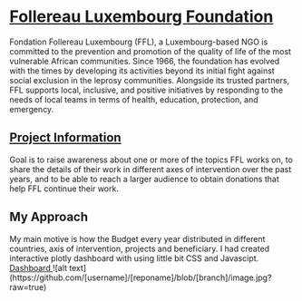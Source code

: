 <h1><a href="https://ffl.lu/" target="_blank"> Follereau Luxembourg Foundation</a></h1>
<p> Fondation Follereau Luxembourg (FFL), a Luxembourg-based NGO is committed to the prevention and promotion of the quality of life of the most vulnerable African communities. Since 1966, the foundation has evolved with the times by developing its activities beyond its initial fight against social exclusion in the leprosy communities.  Alongside its trusted partners, FFL supports local, inclusive, and positive initiatives by responding to the needs of local teams in terms of health, education, protection, and emergency. </p>

<h2><a href = "https://www.vizforsocialgood.com/join-a-project/fondation-follereau-luxembourg"  target="_blank">Project Information</a></h2>
<p>Goal is to raise awareness about one or more of the topics FFL works on, to share the details of their work in different axes of intervention over the past years, and to be able to reach a larger audience to obtain donations that help FFL continue their work.</p>

<h2> My Approach</h2>
My main motive is how the Budget every year distributed in different countries, axis of intervention, projects and beneficiary. I had created interactive plotly dashboard with using little bit CSS and Javascipt. 
<a href = "http://ffl-dashboard.herokuapp.com/" target = "_blank"> Dashboard </a>
![alt text](https://github.com/[username]/[reponame]/blob/[branch]/image.jpg?raw=true)
